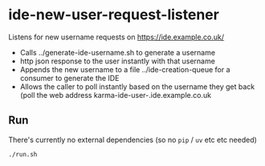 # ide-new-user-request-listener

Listens for new username requests on https://ide.example.co.uk/

- Calls ../generate-ide-username.sh to generate a username
- http json response to the user instantly with that username
- Appends the new username to a file ../ide-creation-queue for a consumer to
  generate the IDE
- Allows the caller to poll instantly based on the username they get back
  (poll the web address karma-ide-user-<username>.ide.example.co.uk

## Run

There's currently no external dependencies (so no `pip` / `uv` etc etc needed)

```
./run.sh
```
